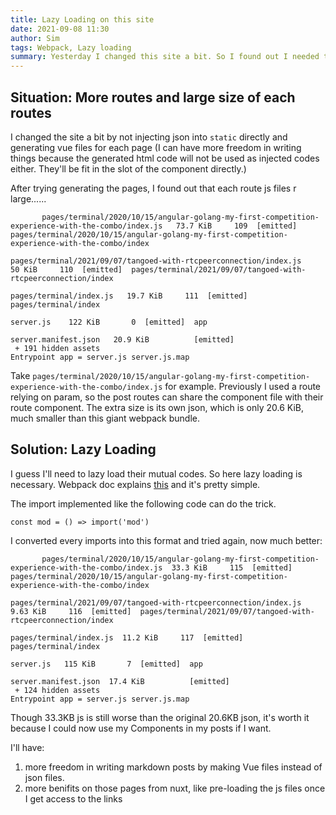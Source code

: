 ```yaml
---
title: Lazy Loading on this site
date: 2021-09-08 11:30
author: Sim
tags: Webpack, Lazy loading
summary: Yesterday I changed this site a bit. So I found out I needed this.
---
```


## Situation: More routes and large size of each routes

I changed the site a bit by not injecting json into `static` directly and generating vue files for each page (I can have more freedom in writing things because the generated html code will not be used as injected codes either. They'll be fit in the slot of the component directly.)

After trying generating the pages, I found out that each route js files r large......

```{hl_lines="1"}
       pages/terminal/2020/10/15/angular-golang-my-first-competition-experience-with-the-combo/index.js   73.7 KiB     109  [emitted]  pages/terminal/2020/10/15/angular-golang-my-first-competition-experience-with-the-combo/index
                                      pages/terminal/2021/09/07/tangoed-with-rtcpeerconnection/index.js     50 KiB     110  [emitted]  pages/terminal/2021/09/07/tangoed-with-rtcpeerconnection/index
                                                                                pages/terminal/index.js   19.7 KiB     111  [emitted]  pages/terminal/index
                                                                                              server.js    122 KiB       0  [emitted]  app
                                                                                   server.manifest.json   20.9 KiB          [emitted]  
 + 191 hidden assets
Entrypoint app = server.js server.js.map
```

Take `pages/terminal/2020/10/15/angular-golang-my-first-competition-experience-with-the-combo/index.js` for example. Previously I used a route relying on param, so the post routes can share the component file with their route component. The extra size is its own json, which is only 20.6 KiB, much smaller than this giant webpack bundle.

## Solution: Lazy Loading

I guess I'll need to lazy load their mutual codes. So here lazy loading is necessary. Webpack doc explains [this](https://webpack.js.org/guides/lazy-loading/) and it's pretty simple.

The import implemented like the following code can do the trick.

```
const mod = () => import('mod')
```

I converted every imports into this format and tried again, now much better:

```{hl_lines="1"}
       pages/terminal/2020/10/15/angular-golang-my-first-competition-experience-with-the-combo/index.js  33.3 KiB     115  [emitted]  pages/terminal/2020/10/15/angular-golang-my-first-competition-experience-with-the-combo/index
                                      pages/terminal/2021/09/07/tangoed-with-rtcpeerconnection/index.js  9.63 KiB     116  [emitted]  pages/terminal/2021/09/07/tangoed-with-rtcpeerconnection/index
                                                                                pages/terminal/index.js  11.2 KiB     117  [emitted]  pages/terminal/index
                                                                                              server.js   115 KiB       7  [emitted]  app
                                                                                   server.manifest.json  17.4 KiB          [emitted]  
 + 124 hidden assets
Entrypoint app = server.js server.js.map
```

Though 33.3KB js is still worse than the original 20.6KB json, it's worth it because I could now use my Components in my posts if I want.  

I'll have:

1. more freedom in writing markdown posts by making Vue files instead of json files.
2. more benifits on those pages from nuxt, like pre-loading the js files once I get access to the links